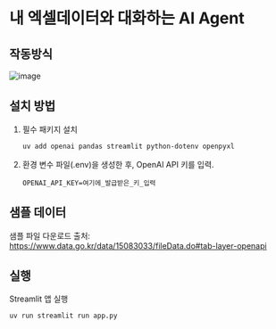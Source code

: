 
# 내 엑셀데이터와 대화하는 AI Agent

## 작동방식
![image](https://github.com/user-attachments/assets/e2f69ff8-ba16-498e-b6a8-48656369b838)


## 설치 방법

1. 필수 패키지 설치  
   ```bash
   uv add openai pandas streamlit python-dotenv openpyxl
   ```

2. 환경 변수 파일(.env)을 생성한 후, OpenAI API 키를 입력.
   ```env
   OPENAI_API_KEY=여기에_발급받은_키_입력
   ```

## 샘플 데이터

샘플 파일 다운로드 출처:  
https://www.data.go.kr/data/15083033/fileData.do#tab-layer-openapi

## 실행

Streamlit 앱 실행  
   ```bash
   uv run streamlit run app.py
   ```


